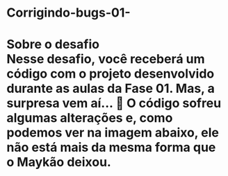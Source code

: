 # Corrigindo-bugs-01-
# Sobre o desafio  Nesse desafio, você receberá um código com o projeto desenvolvido durante as aulas da Fase 01. Mas, a surpresa vem aí...  **👀**   O código sofreu algumas alterações e, como podemos ver na imagem abaixo, ele não está mais da mesma forma que o Maykão deixou.
